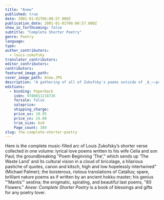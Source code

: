 ```yaml
---
title: "Anew"
published: true
date: 2001-01-01T06:00:57.000Z
publication_date: 2001-01-01T06:00:57.000Z
show_in_forthcoming: false
subtitle: "Complete Shorter Poetry"
genre: Poetry
language:
type:
author_contributors:
  - louis-zukofsky
translator_contributors:
editor_contributors:
contributors:
featured_image_path:
cover_image_path: Anew.JPG
description: "A gathering of all of Zukofsky's poems outside of _A_––poems that are _absolute clarification, crystal cabinets full of air and angels_ (Kenneth Rexroth). "
editions:
  - binding: Paperback
    isbn: 9780811218726
    forsale: false
    saleprice:
    shipping_charge:
    price_us: 18.95
    price_cn: 24.00
    trim_size: 6x9
    Page_count: 384
slug: the-complete-shorter-poetry
---
```


Here is the complete music-filled arc of Louis Zukofsky’s shorter verse collected in one volume: lyrical love poems written to his wife Celia and son Paul; the groundbreaking "Poem Beginning ’The’," which sends up ’The Waste Land’ and its cultural vision in a cloud of bricolage, a hilarious pastiche of quotes, canon and kitsch, high and low hopelessly intertwined" (Michael Palmer); the boisterous, riotous translations of Catallus; spare, brilliant nature poems as if written by an ancient hokku master; his genius "’Mantis’" sestina; the enigmatic, spiraling, and beautiful last poems, "80 Flowers." _Anew: Complete Shorter Poetry_ is a book of blessings and gifts for any poetry lover.

